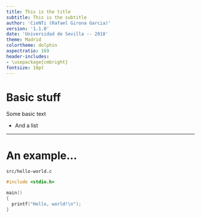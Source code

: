 ```yaml
---
title: This is the title
subtitle: This is the subtitle
author: 'CieNTi (Rafael Girona Garcia)'
version: '1.1.0'
date: 'Universidad de Sevilla -- 2018'
theme: Madrid
colortheme: dolphin
aspectratio: 169
header-includes:
- \usepackage{cmbright}
fontsize: 10pt
---
```


# Basic stuff

Some basic text

- And a list

---

# An example...

`src/hello-world.c`

```c
#include <stdio.h>

main()
{
  printf("Hello, world!\n");
}
```
